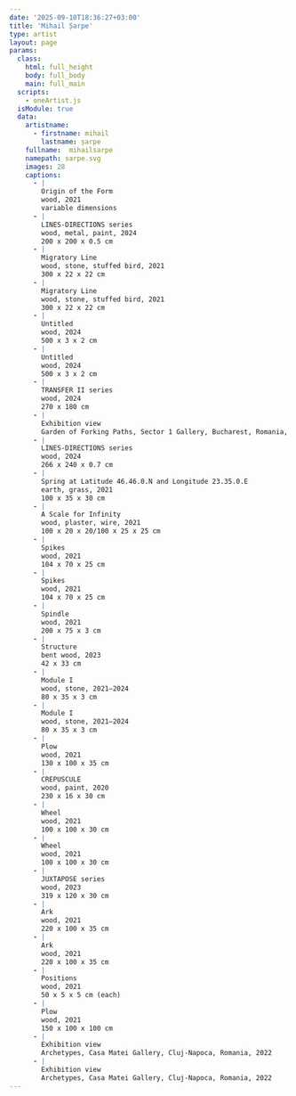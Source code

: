 ```yaml
---
date: '2025-09-10T18:36:27+03:00'
title: 'Mihail Șarpe'
type: artist
layout: page
params:
  class:
    html: full_height
    body: full_body
    main: full_main
  scripts:
    - oneArtist.js
  isModule: true  
  data:
    artistname:
      - firstname: mihail
        lastname: șarpe
    fullname:  mihailsarpe
    namepath: sarpe.svg
    images: 28
    captions:
      - |
        Origin of the Form
        wood, 2021
        variable dimensions
      - |
        LINES-DIRECTIONS series
        wood, metal, paint, 2024
        200 x 200 x 0.5 cm
      - |
        Migratory Line
        wood, stone, stuffed bird, 2021
        300 x 22 x 22 cm
      - |
        Migratory Line
        wood, stone, stuffed bird, 2021
        300 x 22 x 22 cm
      - |
        Untitled
        wood, 2024
        500 x 3 x 2 cm
      - |
        Untitled
        wood, 2024
        500 x 3 x 2 cm
      - |
        TRANSFER II series
        wood, 2024
        270 x 180 cm
      - |
        Exhibition view
        Garden of Forking Paths, Sector 1 Gallery, Bucharest, Romania, 2024
      - |
        LINES-DIRECTIONS series
        wood, 2024
        266 x 240 x 0.7 cm
      - |
        Spring at Latitude 46.46.0.N and Longitude 23.35.0.E
        earth, grass, 2021
        100 x 35 x 30 cm
      - |
        A Scale for Infinity
        wood, plaster, wire, 2021
        100 x 20 x 20/100 x 25 x 25 cm
      - |
        Spikes
        wood, 2021
        104 x 70 x 25 cm
      - |
        Spikes
        wood, 2021
        104 x 70 x 25 cm
      - |
        Spindle
        wood, 2021
        200 x 75 x 3 cm
      - |
        Structure
        bent wood, 2023
        42 x 33 cm
      - |
        Module I 
        wood, stone, 2021–2024
        80 x 35 x 3 cm
      - |
        Module I 
        wood, stone, 2021–2024
        80 x 35 x 3 cm
      - |
        Plow
        wood, 2021
        130 x 100 x 35 cm
      - |
        CREPUSCULE
        wood, paint, 2020
        230 x 16 x 30 cm
      - |
        Wheel
        wood, 2021
        100 x 100 x 30 cm
      - |
        Wheel
        wood, 2021
        100 x 100 x 30 cm
      - |
        JUXTAPOSE series
        wood, 2023
        319 x 120 x 30 cm
      - |
        Ark
        wood, 2021
        220 x 100 x 35 cm
      - |
        Ark
        wood, 2021
        220 x 100 x 35 cm
      - |
        Positions
        wood, 2021
        50 x 5 x 5 cm (each)
      - |
        Plow
        wood, 2021
        150 x 100 x 100 cm
      - |
        Exhibition view
        Archetypes, Casa Matei Gallery, Cluj-Napoca, Romania, 2022
      - |
        Exhibition view
        Archetypes, Casa Matei Gallery, Cluj-Napoca, Romania, 2022
---
```

